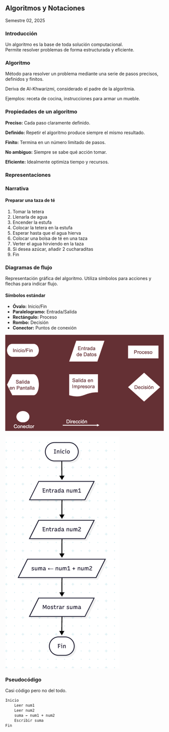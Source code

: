 ## Algoritmos y Notaciones
Semestre 02, 2025



### Introducción


Un algoritmo es la base de toda solución computacional.  
Permite resolver problemas de forma estructurada y eficiente.



### Algoritmo


Método para resolver un problema mediante una serie de pasos precisos, definidos y finitos.


Deriva de Al-Khwarizmi, considerado el padre de la algoritmia.


Ejemplos: receta de cocina, instrucciones para armar un mueble.



### Propiedades de un algoritmo


**Preciso:** Cada paso claramente definido.


**Definido:** Repetir el algoritmo produce siempre el mismo resultado.


**Finito:** Termina en un número limitado de pasos.


**No ambiguo:** Siempre se sabe qué acción tomar.


**Eficiente:** Idealmente optimiza tiempo y recursos.



### Representaciones


### Narrativa


#### Preparar una taza de té
1. Tomar la tetera
2. Llenarla de agua
3. Encender la estufa
4. Colocar la tetera en la estufa
5. Esperar hasta que el agua hierva
6. Colocar una bolsa de té en una taza
7. Verter el agua hirviendo en la taza
8. Si desea azúcar, añadir 2 cucharaditas
9. Fin


### Diagramas de flujo


Representación gráfica del algoritmo.
Utiliza símbolos para acciones y flechas para indicar flujo.


#### Símbolos estándar
- **Óvalo:** Inicio/Fin
- **Paralelogramo:** Entrada/Salida
- **Rectángulo:** Proceso
- **Rombo:** Decisión
- **Conector:** Puntos de conexión


![Simbolos](../assets/img/simbolos.png)


![Ejemplo](../assets/img/diagrama.png)


### Pseudocódigo

Casi código pero no del todo.

```plaintext
Inicio
    Leer num1
    Leer num2
    suma ← num1 + num2
    Escribir suma
Fin